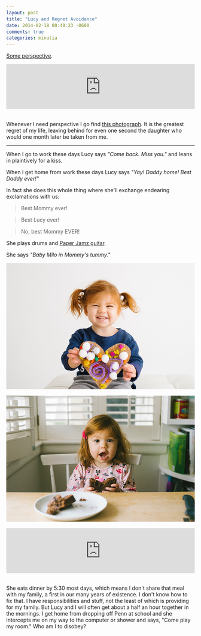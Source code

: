 ```yaml
---
layout: post
title: "Lucy and Regret Avoidance"
date: 2014-02-18 00:49:23 -0600
comments: true
categories: minutia
---
```


[Some perspective](/2011/08/13/one-year/).

<iframe style="border: 0; width: 100%; height: 120px; margin-bottom: 1em;" src="http://bandcamp.com/EmbeddedPlayer/album=1033868237/size=large/bgcol=ffffff/linkcol=0687f5/tracklist=false/artwork=small/t=1/transparent=true/" seamless><a href="http://music.sonluxmusic.com/album/son-lux-breakthru-radio-session">Son Lux (BreakThru Radio Session) by Son Lux</a></iframe>

Whenever I need perspective I go find [this photograph](http://www.flickr.com/photos/carissabyers/4779129420/). It is the greatest regret of my life, leaving behind for even one second the daughter who would one month later be taken from me.

---

When I go to work these days Lucy says *"Come back. Miss you."* and leans in plaintively for a kiss. 

When I get home from work these days Lucy says *"Yay! Daddy home! Best Daddy ever!"*

In fact she does this whole thing where she'll exchange endearing exclamations with us:

> Best Mommy ever!

> Best Lucy ever!

> No, best Mommy EVER!

She plays drums and [Paper Jamz guitar](http://instagram.com/p/kfxeygIhg4/).

She says *"Baby Milo in Mommy's tummy."*

![](/images/DSC_3903.jpg)

![](/images/DSC_4327-2.jpg)

<iframe style="border: 0; width: 100%; height: 120px; margin-bottom: 1em;" src="http://bandcamp.com/EmbeddedPlayer/album=72457702/size=large/bgcol=ffffff/linkcol=0687f5/tracklist=false/artwork=small/t=9/transparent=true/" seamless><a href="http://music.sonluxmusic.com/album/we-are-rising-remixed">We Are Rising - REMIXED by Son Lux</a></iframe>

She eats dinner by 5:30 most days, which means I don't share that meal with my family, a first in our many years of existence. I don't know how to fix that. I have responsibilities and stuff, not the least of which is providing for my family. But Lucy and I will often get about a half an hour together in the mornings. I get home from dropping off Penn at school and she intercepts me on my way to the computer or shower and says, "Come play my room." Who am I to disobey?
